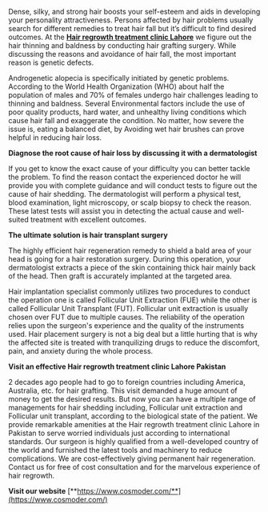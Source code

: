 Dense, silky, and strong hair boosts your self-esteem and aids in developing your personality attractiveness. Persons affected by hair problems usually search for different remedies to treat hair  fall but it’s difficult to find desired outcomes. At the [**Hair regrowth treatment clinic Lahore**](https://www.cosmoder.com/)  we  figure out the hair thinning and baldness by conducting hair grafting surgery. While discussing the reasons and avoidance of hair fall, the most important reason is genetic defects.

Androgenetic alopecia is specifically initiated by genetic problems. According to the World Health Organization (WHO) about half the population of males and 70% of females undergo hair challenges leading to thinning and baldness. Several Environmental factors include the use of poor quality products, hard water, and unhealthy living conditions which cause hair fall and exaggerate the condition. No matter, how severe the issue is, eating a balanced diet, by Avoiding wet hair brushes can prove helpful in reducing hair loss.

**Diagnose the root cause of hair loss by discussing it with a dermatologist**

If you get to know the exact cause of your difficulty you can better tackle the problem. To find the reason contact the experienced doctor he will provide you with complete guidance and will conduct tests to figure out the cause of hair shedding. The dermatologist will perform a physical test, blood examination, light microscopy, or scalp biopsy to check the reason. These latest tests will assist you in detecting the actual cause and well-suited treatment with excellent outcomes.

**The ultimate solution is hair transplant surgery**

The highly efficient hair regeneration remedy  to shield a bald area of your head is going for a hair restoration surgery. During this operation, your dermatologist extracts a piece of the skin containing thick hair mainly back of the head. Then graft is accurately implanted at the targeted area.

Hair implantation specialist commonly utilizes two procedures to conduct the operation one is called Follicular Unit Extraction (FUE) while the other is called Follicular Unit Transplant (FUT). Follicular unit extraction is usually chosen over FUT due to multiple causes. The reliability of the operation relies upon the surgeon's experience and the quality of the instruments used. Hair placement surgery is not a big deal but a little hurting that is why the affected site is treated with tranquilizing drugs to reduce the discomfort, pain, and anxiety during the whole process.

**Visit an effective Hair regrowth treatment clinic Lahore Pakistan**

2 decades ago people had to go to foreign countries including America, Australia, etc. for hair grafting. This visit demanded a huge amount of money to get the desired results. But now you can have a multiple range of managements for hair shedding including, Follicular unit extraction and Follicular unit transplant, according to the biological state of the patient.  We provide remarkable amenities at the Hair regrowth treatment clinic Lahore in Pakistan  to serve worried individuals just according to international standards. Our surgeon is highly qualified from a well-developed country of the world and furnished the latest tools and machinery to reduce complications. We are cost-effectively giving permanent hair regeneration. Contact us for free of cost consultation and for the marvelous experience of hair regrowth.

**Visit our website** [**https://www.cosmoder.com/**](https://www.cosmoder.com/)
